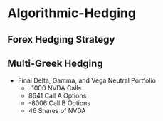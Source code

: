 # Algorithmic-Hedging

## Forex Hedging Strategy

## Multi-Greek Hedging
- Final Delta, Gamma, and Vega Neutral Portfolio
  - -1000 NVDA Calls
  - 8641 Call A Options
  - -8006 Call B Options
  - 46 Shares of NVDA

